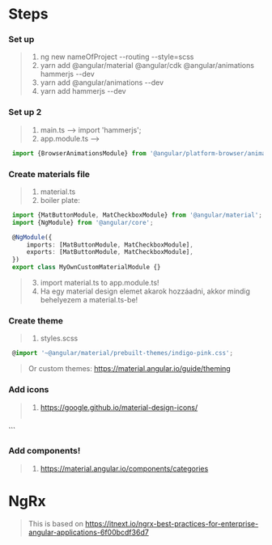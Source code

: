 # Steps

### Set up
> 1. ng new nameOfProject --routing --style=scss
> 2. yarn add @angular/material @angular/cdk @angular/animations hammerjs --dev
> 3. yarn add @angular/animations --dev
> 4. yarn add hammerjs --dev

### Set up 2
> 1. main.ts --> import 'hammerjs'; 
> 2. app.module.ts -->
```typescript
 import {BrowserAnimationsModule} from '@angular/platform-browser/animations';
```

### Create materials file
> 1. material.ts
> 2. boiler plate: 
```typescript
 import {MatButtonModule, MatCheckboxModule} from '@angular/material';
 import {NgModule} from '@angular/core';

 @NgModule({
     imports: [MatButtonModule, MatCheckboxModule],
     exports: [MatButtonModule, MatCheckboxModule],
 })
 export class MyOwnCustomMaterialModule {}
```
> 3. import material.ts to app.module.ts!
> 4. Ha egy material design elemet akarok hozzáadni, akkor mindig behelyezem a material.ts-be!

### Create theme
> 1. styles.scss
```typescript
 @import '~@angular/material/prebuilt-themes/indigo-pink.css';
```
> Or custom themes: https://material.angular.io/guide/theming

### Add icons

> 1. https://google.github.io/material-design-icons/
> ```html
<link href="https://fonts.googleapis.com/icon?family=Material+Icons"
      rel="stylesheet">
```

### Add components!

> 1. https://material.angular.io/components/categories

# NgRx

> This is based on https://itnext.io/ngrx-best-practices-for-enterprise-angular-applications-6f00bcdf36d7